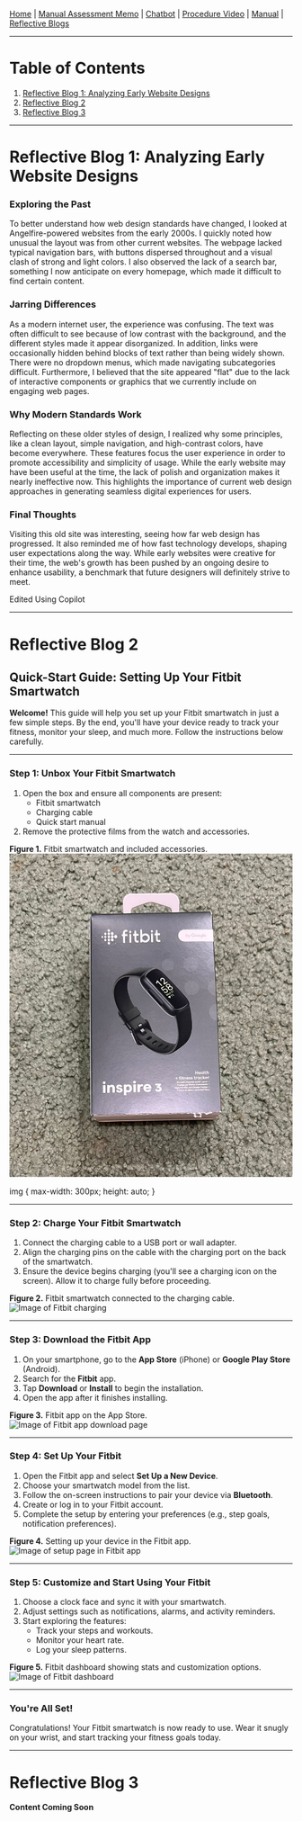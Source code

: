 [Home](index.md) | [Manual Assessment Memo](manual_assessment_memo.md) | [Chatbot](chatbot.md) | [Procedure Video](procedure_video.md) | [Manual](manual.md) | [Reflective Blogs](reflective_blogs.md) 

---

# Table of Contents  
1. [Reflective Blog 1: Analyzing Early Website Designs](#reflective-blog-1-analyzing-early-website-designs)  
2. [Reflective Blog 2](#reflective-blog-2)  
3. [Reflective Blog 3](#reflective-blog-3)  

---

# Reflective Blog 1: Analyzing Early Website Designs  

### Exploring the Past  
To better understand how web design standards have changed, I looked at Angelfire-powered websites from the early 2000s. I quickly noted how unusual the layout was from other current websites. The webpage lacked typical navigation bars, with buttons dispersed throughout and a visual clash of strong and light colors. I also observed the lack of a search bar, something I now anticipate on every homepage, which made it difficult to find certain content.  

### Jarring Differences  
As a modern internet user, the experience was confusing. The text was often difficult to see because of low contrast with the background, and the different styles made it appear disorganized. In addition, links were occasionally hidden behind blocks of text rather than being widely shown. There were no dropdown menus, which made navigating subcategories difficult. Furthermore, I believed that the site appeared "flat" due to the lack of interactive components or graphics that we currently include on engaging web pages.  

### Why Modern Standards Work  
Reflecting on these older styles of design, I realized why some principles, like a clean layout, simple navigation, and high-contrast colors, have become everywhere. These features focus the user experience in order to promote accessibility and simplicity of usage. While the early website may have been useful at the time, the lack of polish and organization makes it nearly ineffective now. This highlights the importance of current web design approaches in generating seamless digital experiences for users.  

### Final Thoughts  
Visiting this old site was interesting, seeing how far web design has progressed. It also reminded me of how fast technology develops, shaping user expectations along the way. While early websites were creative for their time, the web's growth has been pushed by an ongoing desire to enhance usability, a benchmark that future designers will definitely strive to meet.  

Edited Using Copilot

---

# Reflective Blog 2  

  ## Quick-Start Guide: Setting Up Your Fitbit Smartwatch

**Welcome!** This guide will help you set up your Fitbit smartwatch in just a few simple steps. By the end, you'll have your device ready to track your fitness, monitor your sleep, and much more. Follow the instructions below carefully.

---

### Step 1: Unbox Your Fitbit Smartwatch

1. Open the box and ensure all components are present:
   - Fitbit smartwatch
   - Charging cable
   - Quick start manual
2. Remove the protective films from the watch and accessories.

**Figure 1.** Fitbit smartwatch and included accessories.  
![Image of unboxed Fitbit smartwatch and accessories](https://raw.githubusercontent.com/Na988/Nasser-ENC4265Portfolio/main/WhatsApp%20Image%202025-01-27%20at%208.20.49%20PM.jpeg)

img {
  max-width: 300px;
  height: auto;
}

---

### Step 2: Charge Your Fitbit Smartwatch

1. Connect the charging cable to a USB port or wall adapter.
2. Align the charging pins on the cable with the charging port on the back of the smartwatch.
3. Ensure the device begins charging (you'll see a charging icon on the screen). Allow it to charge fully before proceeding.

**Figure 2.** Fitbit smartwatch connected to the charging cable.  
![Image of Fitbit charging](https://via.placeholder.com/300x200)

---

### Step 3: Download the Fitbit App

1. On your smartphone, go to the **App Store** (iPhone) or **Google Play Store** (Android).
2. Search for the **Fitbit** app.
3. Tap **Download** or **Install** to begin the installation.
4. Open the app after it finishes installing.

**Figure 3.** Fitbit app on the App Store.  
![Image of Fitbit app download page](https://via.placeholder.com/300x200)

---

### Step 4: Set Up Your Fitbit

1. Open the Fitbit app and select **Set Up a New Device**.
2. Choose your smartwatch model from the list.
3. Follow the on-screen instructions to pair your device via **Bluetooth**.
4. Create or log in to your Fitbit account.
5. Complete the setup by entering your preferences (e.g., step goals, notification preferences).

**Figure 4.** Setting up your device in the Fitbit app.  
![Image of setup page in Fitbit app](https://via.placeholder.com/300x200)

---

### Step 5: Customize and Start Using Your Fitbit

1. Choose a clock face and sync it with your smartwatch.
2. Adjust settings such as notifications, alarms, and activity reminders.
3. Start exploring the features:
   - Track your steps and workouts.
   - Monitor your heart rate.
   - Log your sleep patterns.

**Figure 5.** Fitbit dashboard showing stats and customization options.  
![Image of Fitbit dashboard](https://via.placeholder.com/300x200)

---

### You're All Set!

Congratulations! Your Fitbit smartwatch is now ready to use. Wear it snugly on your wrist, and start tracking your fitness goals today.


---

# Reflective Blog 3  
**Content Coming Soon**  



